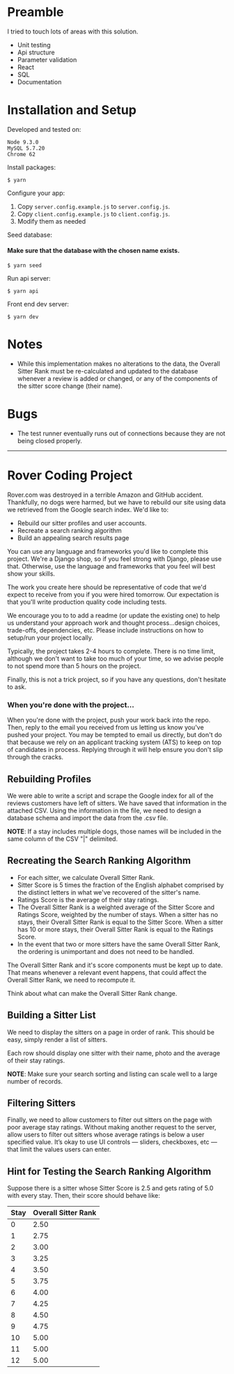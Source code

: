 # Preamble

I tried to touch lots of areas with this solution.

* Unit testing
* Api structure
* Parameter validation
* React
* SQL
* Documentation

# Installation and Setup

Developed and tested on:

```
Node 9.3.0
MySQL 5.7.20
Chrome 62
```

Install packages:

```
$ yarn
```

Configure your app:

1. Copy `server.config.example.js` to `server.config.js`.
1. Copy `client.config.example.js` to `client.config.js`.
1. Modify them as needed

Seed database:

#### Make sure that the database with the chosen name exists.

```
$ yarn seed
```

Run api server:

```
$ yarn api
```

Front end dev server:

```
$ yarn dev
```

# Notes

* While this implementation makes no alterations to the data, the Overall Sitter Rank must be re-calculated and updated
  to the database whenever a review is added or changed, or any of the components of the sitter score change (their name).

# Bugs

* The test runner eventually runs out of connections because they are not being closed properly.

----

# Rover Coding Project

Rover.com was destroyed in a terrible Amazon and GitHub accident.
Thankfully, no dogs were harmed, but we have to rebuild our site using data we retrieved from the Google search index.
We'd like to:

- Rebuild our sitter profiles and user accounts.
- Recreate a search ranking algorithm
- Build an appealing search results page

You can use any language and frameworks you'd like to complete this project.
We're a Django shop, so if you feel strong with Django, please use that.
Otherwise, use the language and frameworks that you feel will best show your skills.

The work you create here should be representative of code that we'd expect to receive from you if you were hired tomorrow.
Our expectation is that you'll write production quality code including tests.

We encourage you to to add a readme (or update the existing one) to help us understand your approach work and thought process...design choices, trade-offs, dependencies, etc. Please include instructions on how to setup/run your project locally.

Typically, the project takes 2-4 hours to complete.  There is no time limit, although we don't want to take too much of your time, so we advise people to not spend more than 5 hours on the project.

Finally, this is not a trick project, so if you have any questions, don't hesitate to ask.

### When you're done with the project...

When you're done with the project, push your work back into the repo.  Then, reply to the email you received from us letting us know you've pushed your project.  You may be tempted to email us directly, but don't do that because we rely on an applicant tracking system (ATS) to keep on top of candidates in process. Replying through it will help ensure you don't slip through the cracks.

## Rebuilding Profiles

We were able to write a script and scrape the Google index for all of the reviews customers have left of sitters.
We have saved that information in the attached CSV.
Using the information in the file, we need to design a database schema and import the data from the .csv file.

**NOTE**: If a stay includes multiple dogs, those names will be included in the same column of the CSV "|" delimited.

## Recreating the Search Ranking Algorithm

- For each sitter, we calculate Overall Sitter Rank.
- Sitter Score is 5 times the fraction of the English alphabet comprised by the distinct letters in what we've recovered of the sitter's name.
- Ratings Score is the average of their stay ratings.
- The Overall Sitter Rank is a weighted average of the Sitter Score and Ratings Score, weighted by the number of stays. When a sitter has no stays, their Overall Sitter Rank is equal to the Sitter Score.  When a sitter has 10 or more stays, their Overall Sitter Rank is equal to the Ratings Score.
- In the event that two or more sitters have the same Overall Sitter Rank, the ordering is unimportant and does not need to be handled.

The Overall Sitter Rank and it's score components must be kept up to date. That means whenever a relevant event happens, that could affect the Overall Sitter Rank, we need to recompute it.

Think about what can make the Overall Sitter Rank change.

## Building a Sitter List

We need to display the sitters on a page in order of rank. This should be easy, simply render a list of sitters.

Each row should display one sitter with their name, photo and the average of their stay ratings.

**NOTE**: Make sure your search sorting and listing can scale well to a large number of records.

## Filtering Sitters

Finally, we need to allow customers to filter out sitters on the page with poor average stay ratings.
Without making another request to the server, allow users to filter out sitters whose average ratings is below a user specified value.
It’s okay to use UI controls &mdash; sliders, checkboxes, etc &mdash; that limit the values users can enter.

## Hint for Testing the Search Ranking Algorithm
Suppose there is a sitter whose Sitter Score is 2.5 and gets rating of 5.0 with every stay. Then, their score should
behave like:

| Stay          | Overall Sitter Rank         |
| ------------- | ------------- |
| 0 | 2.50
| 1 | 2.75
| 2 | 3.00
| 3 | 3.25
| 4 | 3.50
| 5 | 3.75
| 6 | 4.00
| 7 | 4.25
| 8 | 4.50
| 9 |  4.75
| 10 | 5.00
| 11 | 5.00
| 12 | 5.00
